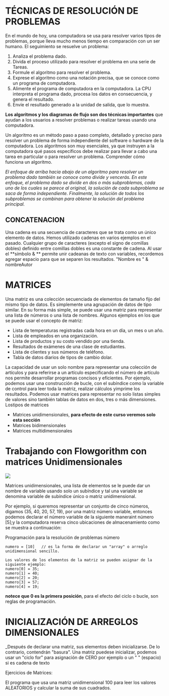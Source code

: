 # TÉCNICAS DE RESOLUCIÓN DE PROBLEMAS

En el mundo de hoy, una computadora se usa para resolver varios tipos de problemas, porque lleva mucho menos tiempo en comparación con un ser humano. El seguimiento se resuelve un problema:

1. Analiza el problema dado.
2. Divida el proceso utilizado para resolver el problema en una serie de Tareas.
3. Formule el algoritmo para resolver el problema.
4. Exprese el algoritmo como una notación precisa, que se conoce como un programa de computadora.
5. Alimente el programa de computadora en la computadora. La CPU interpreta el programa dado, procesa los datos en consecuencia, y genera el resultado.
6. Envíe el resultado generado a la unidad de salida, que lo muestra.

**Los algoritmos y los diagramas de flujo son dos técnicas importantes** que ayudan a los usuarios a resolver problemas o realizar tareas usando una computadora.

Un algoritmo es un método paso a paso completo, detallado y preciso para resolver un problema de forma independiente del software o hardware de la computadora. Los algoritmos son muy esenciales, ya que instruyen a la computadora qué pasos específicos debe realizar para llevar a cabo una tarea en particular o para resolver un problema. Comprender cómo funciona un algoritmo.

_El enfoque de arriba hacia abajo de un algoritmo para resolver un problema dado también se conoce como divide y vencerás. En este enfoque, el problema dado se divide en dos o más subproblemas, cada uno de los cuales se parece al original, la solución de cada subproblema se saca de forma independiente. Finalmente, la solución de todos los subproblemas se combinan para obtener la solución del problema principal._


## CONCATENACION

Una cadena es una secuencia de caracteres que se trata como un único elemento de datos. Hemos utilizado cadenas en varios ejemplos en el pasado. Cualquier grupo de caracteres (excepto el signo de comillas dobles) definido entre comillas dobles es una constante de cadena. Al usar el **símbolo & ** permite unir cadeanas de texto con variables, recordemos agregar espacio para que se separen los resultados. "Nombre es " & nombreAutor


# MATRICES

Una matriz es una colección secuenciada de elementos de tamaño fijo del mismo tipo de datos. Es simplemente una agrupación de datos de tipo similar. En su forma más simple, se puede usar una matriz para representar una lista de números o una lista de nombres. Algunos ejemplos en los que se puede usar el concepto de matriz:
- Lista de temperaturas registradas cada hora en un día, un mes o un año.
- Lista de empleados en una organización.
- Lista de productos y su costo vendido por una tienda.
- Resultados de exámenes de una clase de estudiantes.
- Lista de clientes y sus números de teléfono.
- Tabla de datos diarios de tipos de cambio dolar.


La capacidad de usar un solo nombre para representar una colección de artículos y para referirse a un artículo especificando el número de artículo nos permite desarrollar programas concisos y eficientes. Por ejemplo, podemos usar una construcción de bucle, con el subíndice como la variable de control para leer toda la matriz, realizar cálculos yimprime los resultados.
Podemos usar matrices para representar no solo listas simples de valores sino también tablas de datos en dos, tres o más dimensiones. 
Lostipos de matrices
- Matrices unidimensionales, **para efecto de este curso veremos solo esta sección**
- Matrices bidimensionales
- Matrices multidimensionales


# Trabajando con Flowgorithm con matrices Unidimensionales 

![](https://pbs.twimg.com/profile_images/905575120705486848/ZburZtMW_400x400.jpg)

Matrices unidimensionales, una lista de elementos se le puede dar un nombre de variable usando solo un subíndice y tal una variable se denomina variable de subíndice único o matriz unidimensional.

Por ejemplo, si queremos representar un conjunto de cinco números, digamos (35, 40, 20, 57, 19), por una matriz número variable, entonces podemos declarar el número variable de la siguiente maneraint número [5];y la computadora reserva cinco ubicaciones de almacenamiento como se muestra a continuación: 

 Programación para la resolución de problemas número 
 ```
numero = [10]   // es la forma de declarar un "array" o arreglo unidimensional sencillo.
 
 Los valores de los elementos de la matriz se pueden asignar de la siguiente ejemplo:
 numero[0] = 35;
 numero[1] = 40;
 numero[2] = 20;
 numero[3] = 57;
 numero[4] = 19; 
 
  ```
 **notece que 0 es la primera posición**, para el efecto del ciclo o bucle, son reglas de programación.

# INICIALIZACIÓN DE ARREGLOS DIMENSIONALES
_Después de declarar una matriz, sus elementos deben inicializarse. De lo contrario, contendrán "basura". Una matriz puedese inicializar, podemos usar un "ciclo for" para asignación de CERO por ejemplo o un " " (espacio) si es cadena de texto

Ejercicios de Matrices:

El programa que usa una matriz unidimensional 100 para leer los valores ALEATORIOS y calcular la suma de sus cuadrados.
